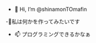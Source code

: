 - 👋 Hi, I’m @shinamonTOmafin

-🌱私は何かを作ってみたいです

- 📫 プログラミングできるかなぁ

<!---
shinamonTOmafin/shinamonTOmafin is a ✨ special ✨ repository because its `README.md` (this file) appears on your GitHub profile.
You can click the Preview link to take a look at your changes.
--->
